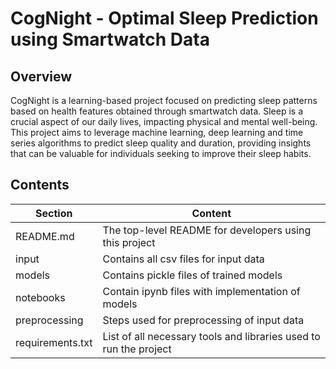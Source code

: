 # CogNight - Optimal Sleep Prediction using Smartwatch Data

## Overview
CogNight is a learning-based project focused on predicting sleep patterns based on health features obtained through smartwatch data. Sleep is a crucial aspect of our daily lives, impacting physical and mental well-being. This project aims to leverage machine learning, deep learning and time series algorithms to predict sleep quality and duration, providing insights that can be valuable for individuals seeking to improve their sleep habits.

## Contents
| Section         |    Content                                              |
|-----------------|---------------------------------------------------------|
| README.md       |The top-level README for developers using this project   | 
| input           |Contains all csv files for input data                    |
| models          |Contains pickle files of trained models                  |
| notebooks       |Contain ipynb files with implementation of models        |
|preprocessing    |Steps used for preprocessing of input data               |
|requirements.txt |List of all necessary tools and libraries used to run the project|
